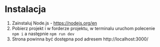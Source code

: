 # Instalacja
1. Zainstaluj Node.js - https://nodejs.org/en
2. Pobierz projekt i w forderze projektu, w terminalu uruchom polecenie `npm i` a następnie `npm run dev`
3. Strona powinna być dostępna pod adresem http://localhost:3000/
